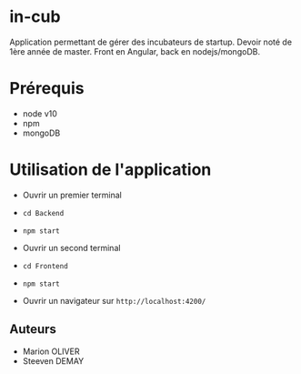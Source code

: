 # in-cub
Application permettant de gérer des incubateurs de startup. 
Devoir noté de 1ère année de master. 
Front en Angular, back en nodejs/mongoDB.

# Prérequis
- node v10
- npm 
- mongoDB

# Utilisation de l'application

- Ouvrir un premier terminal
- `cd Backend`
- `npm start`

- Ouvrir un second terminal
- `cd Frontend`
- `npm start`
- Ouvrir un navigateur sur `http://localhost:4200/`

## Auteurs
- Marion OLIVER
- Steeven DEMAY
